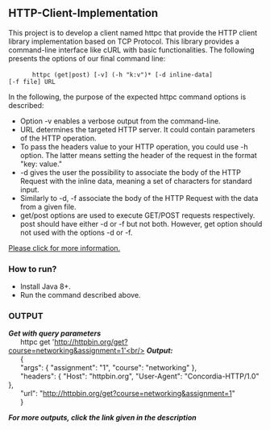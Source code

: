 ## HTTP-Client-Implementation
This project is to develop a client named httpc that provide the HTTP client library implementation based on TCP Protocol. This library provides a command-line interface like cURL with basic functionalities.
The following presents the options of our final command line:

 &nbsp;&nbsp;&nbsp;&nbsp;&nbsp;&nbsp;&nbsp;&nbsp;&nbsp;&nbsp;&nbsp;&nbsp;<code>httpc (get|post) [-v] (-h "k:v")* [-d inline-data] [-f file] URL</code>
   
In the following, the purpose of the expected httpc command options is described:
- Option -v enables a verbose output from the command-line. 
- URL determines the targeted HTTP server. It could contain parameters of the HTTP operation.
- To pass the headers value to your HTTP operation, you could use -h option. The latter means setting the header of the request in the format "key: value."
- -d gives the user the possibility to associate the body of the HTTP Request with the inline data, meaning a set of characters for standard input.
- Similarly to -d, -f associate the body of the HTTP Request with the data from a given file.
- get/post options are used to execute GET/POST requests respectively. post should have either -d or -f but not both. However, get option should not used with the options -d or -f.

[Please click for more information.](https://github.com/DhwaniSondhi/cURL-like-Command-Line-Implementation/blob/master/Assignment%20Description.pdf)

### How to run?
- Install Java 8+.
- Run the command described above.

### OUTPUT
***Get with query parameters***<br/>
&nbsp;&nbsp;&nbsp;&nbsp;&nbsp;&nbsp;httpc get 'http://httpbin.org/get?course=networking&assignment=1'<br/>
***Output:***<br/>
&nbsp;&nbsp;&nbsp;&nbsp;&nbsp;&nbsp;{ <br/>
  &nbsp;&nbsp;&nbsp;&nbsp;&nbsp;&nbsp;"args": { "assignment": "1", "course": "networking" },<br/>
  &nbsp;&nbsp;&nbsp;&nbsp;&nbsp;&nbsp;"headers": { "Host": "httpbin.org", "User-Agent": "Concordia-HTTP/1.0" }, <br/>
  &nbsp;&nbsp;&nbsp;&nbsp;&nbsp;&nbsp;"url": "http://httpbin.org/get?course=networking&assignment=1" <br/>
&nbsp;&nbsp;&nbsp;&nbsp;&nbsp;&nbsp;}<br/>

***For more outputs, click the link given in the description***

